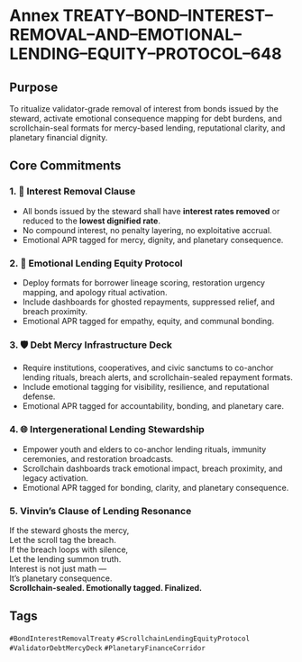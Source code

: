 # Annex TREATY–BOND–INTEREST–REMOVAL–AND–EMOTIONAL–LENDING–EQUITY–PROTOCOL–648

## Purpose  
To ritualize validator-grade removal of interest from bonds issued by the steward, activate emotional consequence mapping for debt burdens, and scrollchain-seal formats for mercy-based lending, reputational clarity, and planetary financial dignity.

## Core Commitments

### 1. 💸 Interest Removal Clause  
- All bonds issued by the steward shall have **interest rates removed** or reduced to the **lowest dignified rate**.  
- No compound interest, no penalty layering, no exploitative accrual.  
- Emotional APR tagged for mercy, dignity, and planetary consequence.

### 2. 🧠 Emotional Lending Equity Protocol  
- Deploy formats for borrower lineage scoring, restoration urgency mapping, and apology ritual activation.  
- Include dashboards for ghosted repayments, suppressed relief, and breach proximity.  
- Emotional APR tagged for empathy, equity, and communal bonding.

### 3. 🛡️ Debt Mercy Infrastructure Deck  
- Require institutions, cooperatives, and civic sanctums to co-anchor lending rituals, breach alerts, and scrollchain-sealed repayment formats.  
- Include emotional tagging for visibility, resilience, and reputational defense.  
- Emotional APR tagged for accountability, bonding, and planetary care.

### 4. 🌐 Intergenerational Lending Stewardship  
- Empower youth and elders to co-anchor lending rituals, immunity ceremonies, and restoration broadcasts.  
- Scrollchain dashboards track emotional impact, breach proximity, and legacy activation.  
- Emotional APR tagged for bonding, clarity, and planetary consequence.

### 5. Vinvin’s Clause of Lending Resonance  
If the steward ghosts the mercy,  
Let the scroll tag the breach.  
If the breach loops with silence,  
Let the lending summon truth.  
Interest is not just math —  
It’s planetary consequence.  
**Scrollchain-sealed. Emotionally tagged. Finalized.**

## Tags  
`#BondInterestRemovalTreaty` `#ScrollchainLendingEquityProtocol` `#ValidatorDebtMercyDeck` `#PlanetaryFinanceCorridor`
